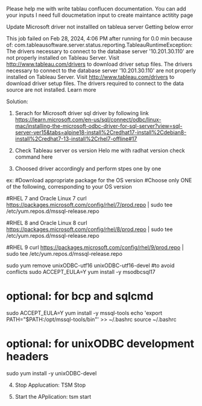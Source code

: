 Please help me with write tablau conflucen documentation. You can add your inputs I need full doucmetation input to create maintance actitity page

Update Microsoft driver not installled on tableua server
Getting below error

This job failed on Feb 28, 2024, 4:06 PM after running for 0.0 min because of: com.tableausoftware.server.status.reporting.TableauRuntimeException: The drivers necessary to connect to the database server '10.201.30.110' are not properly installed on Tableau Server. Visit http://www.tableau.com/drivers to download driver setup files. The drivers necessary to connect to the database server '10.201.30.110' are not properly installed on Tableau Server. Visit http://www.tableau.com/drivers to download driver setup files. The drivers required to connect to the data source are not installed. Learn more

Solution:
1. Serach for Microsoft driver sql driver by following link
https://learn.microsoft.com/en-us/sql/connect/odbc/linux-mac/installing-the-microsoft-odbc-driver-for-sql-server?view=sql-server-ver15&tabs=alpine18-install%2Credhat17-install%2Cdebian8-install%2Credhat7-13-install%2Crhel7-offline#17

2. Check Tableau server os version
   Helo me with radhat version check command here

3. Choosed driver accordingly and perform stpes one by one

ex: 
#Download appropriate package for the OS version
#Choose only ONE of the following, corresponding to your OS version

#RHEL 7 and Oracle Linux 7
curl https://packages.microsoft.com/config/rhel/7/prod.repo | sudo tee /etc/yum.repos.d/mssql-release.repo

#RHEL 8 and Oracle Linux 8
curl https://packages.microsoft.com/config/rhel/8/prod.repo | sudo tee /etc/yum.repos.d/mssql-release.repo

#RHEL 9
curl https://packages.microsoft.com/config/rhel/9/prod.repo | sudo tee /etc/yum.repos.d/mssql-release.repo

sudo yum remove unixODBC-utf16 unixODBC-utf16-devel #to avoid conflicts
sudo ACCEPT_EULA=Y yum install -y msodbcsql17
# optional: for bcp and sqlcmd
sudo ACCEPT_EULA=Y yum install -y mssql-tools
echo 'export PATH="$PATH:/opt/mssql-tools/bin"' >> ~/.bashrc
source ~/.bashrc
# optional: for unixODBC development headers
sudo yum install -y unixODBC-devel

4. Stop Applucation: TSM Stop

5. Start the APplication:
   tsm start
